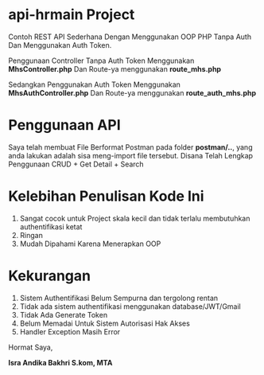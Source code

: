# api-hrmain Project

Contoh REST API Sederhana Dengan Menggunakan OOP PHP Tanpa Auth Dan Menggunakan Auth Token.

Penggunaan Controller Tanpa Auth Token Menggunakan **MhsController.php** Dan Route-ya menggunakan **route_mhs.php**

Sedangkan Penggunakan Auth Token Menggunakan **MhsAuthController.php** Dan Route-ya menggunakan **route_auth_mhs.php**


# Penggunaan API

Saya telah membuat File Berformat Postman pada folder **postman/..**, yang anda lakukan adalah sisa meng-import file tersebut.
Disana Telah Lengkap Penggunaan CRUD + Get Detail + Search


# Kelebihan Penulisan Kode Ini
  
  1. Sangat cocok untuk Project skala kecil dan tidak terlalu membutuhkan authentifikasi ketat
  2. Ringan
  3. Mudah Dipahami Karena Menerapkan OOP

# Kekurangan

  1. Sistem Authentifikasi Belum Sempurna dan tergolong rentan
  2. Tidak ada sistem authentifikasi menggunakan database/JWT/Gmail
  3. Tidak Ada Generate Token
  4. Belum Memadai Untuk Sistem Autorisasi Hak Akses
  5. Handler Exception Masih Error







  Hormat Saya,






  **Isra Andika Bakhri S.kom, MTA**